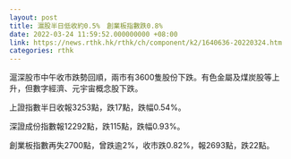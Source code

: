```yaml
---
layout: post
title: 滬股半日低收約0.5%　創業板指數跌0.8%
date: 2022-03-24 11:59:52.000000000 +08:00
link: https://news.rthk.hk/rthk/ch/component/k2/1640636-20220324.htm
categories: rthk
---
```


滬深股市中午收市跌勢回順，兩市有3600隻股份下跌。有色金屬及煤炭股等上升，但數字經濟、元宇宙概念股下跌。

上證指數半日收報3253點，跌17點，跌幅0.54%。

深證成份指數報12292點，跌115點，跌幅0.93%。

創業板指數再失2700點，曾跌逾2%，收市跌0.82%，報2693點，跌22點。
